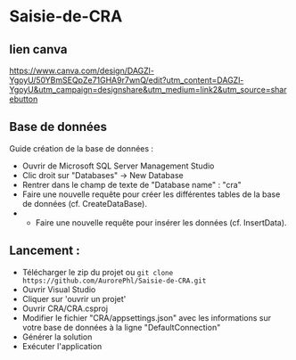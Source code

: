 # Saisie-de-CRA
## lien canva 
https://www.canva.com/design/DAGZl-YgoyU/50YBmSEQpZe71GHA9r7wnQ/edit?utm_content=DAGZl-YgoyU&utm_campaign=designshare&utm_medium=link2&utm_source=sharebutton

## Base de données 
Guide création de la base de données : 

- Ouvrir de Microsoft SQL Server Management Studio
- Clic droit sur "Databases" -> New Database 
- Rentrer dans le champ de texte de "Database name" : "cra"
- Faire une nouvelle requête pour créer les différentes tables de la base de données (cf. CreateDataBase).
- - Faire une nouvelle requête pour insérer les données (cf. InsertData). 

## Lancement : 
- Télécharger le zip du projet ou
```git clone https://github.com/AurorePhl/Saisie-de-CRA.git ```
- Ouvrir Visual Studio
- Cliquer sur 'ouvrir un projet'
- Ouvrir CRA/CRA.csproj
- Modifier le fichier "CRA/appsettings.json" avec les informations sur votre base de données à la ligne "DefaultConnection" 
- Générer la solution
- Exécuter l'application

